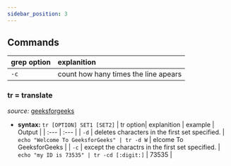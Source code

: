 ```yaml
---
sidebar_position: 3
---
```


## Commands

| grep option| explanition |
| :--- | :--- |
| `-c` | count how hany times the line apears |

### tr = translate
*source:* [geeksforgeeks](https://www.geeksforgeeks.org/tr-command-in-unix-linux-with-examples/)
- **syntax:** `tr [OPTION] SET1 [SET2]`
| tr option| explanition | example | Output |
| :--- | :--- |
| `-d` | deletes characters in the first set specified. | `echo "Welcome To GeeksforGeeks" | tr -d W` | elcome To GeeksforGeeks |
| `-c` | except the charactrs in the first set specified. | `echo "my ID is 73535" | tr -cd [:digit:]` | 73535 |
